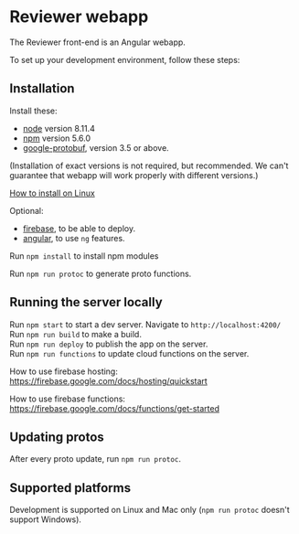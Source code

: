 # Reviewer webapp
The Reviewer front-end is an Angular webapp.

To set up your development environment, follow these steps:

## Installation
Install these:
* [node](https://nodejs.org/) version 8.11.4  
* [npm](https://www.npmjs.com/) version 5.6.0  
* [google-protobuf](https://github.com/protocolbuffers/protobuf/releases), version 3.5 or above.  

(Installation of exact versions is not required, but recommended. We can't guarantee that webapp will work properly with different versions.)

[How to install on Linux](https://github.com/google/startup-os/blob/master/tools/reviewer/webapp/how-to-linux.md) 

Optional:
* [firebase](https://firebase.google.com/docs/hosting/quickstart), to be able to deploy.  
* [angular](https://angular.io/), to use `ng` features.  

Run `npm install` to install npm modules  

Run `npm run protoc` to generate proto functions.  

## Running the server locally
Run `npm start` to start a dev server. Navigate to `http://localhost:4200/`  
Run `npm run build` to make a build.  
Run `npm run deploy` to publish the app on the server.  
Run `npm run functions` to update cloud functions on the server.  

How to use firebase hosting:  
https://firebase.google.com/docs/hosting/quickstart  

How to use firebase functions:  
https://firebase.google.com/docs/functions/get-started

## Updating protos
After every proto update, run `npm run protoc`.

## Supported platforms
Development is supported on Linux and Mac only (`npm run protoc` doesn't support Windows).
